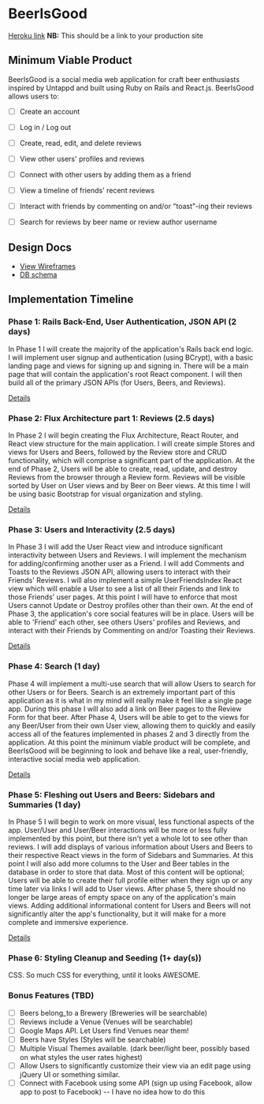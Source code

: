 # BeerIsGood

[Heroku link][heroku] **NB:** This should be a link to your production site

[heroku]: http://beerisgood.herokuapp.com

## Minimum Viable Product

BeerIsGood is a social media web application for craft beer enthusiasts inspired by Untappd and built using Ruby on Rails and React.js. BeerIsGood allows users to:



<!-- This is a Markdown checklist. Use it to keep track of your progress! -->

- [ ] Create an account
- [ ] Log in / Log out
- [ ] Create, read, edit, and delete reviews
- [ ] View other users' profiles and reviews
- [ ] Connect with other users by adding them as a friend
- [ ] View a timeline of friends' recent reviews
- [ ] Interact with friends by commenting on and/or "toast"-ing their reviews
- [ ] Search for reviews by beer name or review author username


## Design Docs
* [View Wireframes][view]
* [DB schema][schema]

[view]: ./docs/views.md
[schema]: ./docs/schema.md

## Implementation Timeline

### Phase 1: Rails Back-End, User Authentication, JSON API (2 days)

In Phase 1 I will create the majority of the application's Rails back end logic. I will implement user signup and authentication (using BCrypt), with a basic landing page and views for signing up and signing in. There will be a main page that will contain the application's root React component. I will then build all of the primary JSON APIs (for Users, Beers, and Reviews).


[Details][phase-one]


### Phase 2: Flux Architecture part 1: Reviews (2.5 days)

In Phase 2 I will begin creating the Flux Architecture, React Router, and React view structure for the main application. I will create simple Stores and views for Users and Beers, followed by the Review store and CRUD functionality, which will comprise a significant part of the application. At the end of Phase 2, Users will be able to create, read, update, and destroy Reviews from the browser through a Review form. Reviews will be visible sorted by User on User views and by Beer on Beer views. At this time I will be using basic Bootstrap for visual organization and styling.



[Details][phase-two]


### Phase 3: Users and Interactivity (2.5 days)

In Phase 3 I will add the User React view and introduce significant interactivity between Users and Reviews. I will implement the mechanism for adding/confirming another user as a Friend. I will add Comments and Toasts to the Reviews JSON API, allowing users to interact with their Friends' Reviews. I will also implement a simple UserFriendsIndex React view which will enable a User to see a list of all their Friends and link to those Friends' user pages. At this point I will have to enforce that most Users cannot Update or Destroy profiles other than their own.
At the end of Phase 3, the application's core social features will be in place. Users will be able to 'Friend' each other, see others Users' profiles and Reviews, and interact with their Friends by Commenting on and/or Toasting their Reviews.



[Details][phase-three]

### Phase 4: Search (1 day)
Phase 4 will implement a multi-use search that will allow Users to search for other Users or for Beers. Search is an extremely important part of this application as it is what in my mind will really make it feel like a single page app. During this phase I will also add a link on Beer pages to the Review Form for that beer.
After Phase 4, Users will be able to get to the views for any Beer/User from their own User view, allowing them to quickly and easily access all of the features implemented in phases 2 and 3 directly from the application. At this point the minimum viable product will be complete, and BeerIsGood will be beginning to look and behave like a real, user-friendly, interactive social media web application.



[Details][phase-four]

### Phase 5: Fleshing out Users and Beers: Sidebars and Summaries (1 day)

In Phase 5 I will begin to work on more visual, less functional aspects of the app. User/User and User/Beer interactions will be more or less fully implemented by this point, but there isn't yet a whole lot to see other than reviews. I will add displays of various information about Users and Beers to their respective React views in the form of Sidebars and Summaries. At this point I will also add more columns to the User and Beer tables in the database in order to store that data. Most of this content will be optional; Users will be able to create their full profile either when they sign up or any time later via links I will add to User views.
After phase 5, there should no longer be large areas of empty space on any of the application's main views. Adding additional informational content for Users and Beers will not significantly alter the app's functionality, but it will make for a more complete and immersive experience.


[Details][phase-five]

### Phase 6: Styling Cleanup and Seeding (1+ day(s))

CSS. So much CSS for everything, until it looks AWESOME.

### Bonus Features (TBD)
- [ ] Beers belong_to a Brewery (Breweries will be searchable)
- [ ] Reviews include a Venue (Venues will be searchable)
- [ ] Google Maps API. Let Users find Venues near them!
- [ ] Beers have Styles (Styles will be searchable)
- [ ] Multiple Visual Themes available. (dark beer/light beer, possibly based on      what styles the user rates highest)
- [ ] Allow Users to significantly customize their view via an edit page using jQuery UI or something similar.
- [ ] Connect with Facebook using some API (sign up using Facebook, allow app to post to Facebook)  -- I have no idea how to do this

[phase-one]: ./docs/phases/phase1.md
[phase-two]: ./docs/phases/phase2.md
[phase-three]: ./docs/phases/phase3.md
[phase-four]: ./docs/phases/phase4.md
[phase-five]: ./docs/phases/phase5.md
